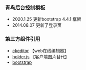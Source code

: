 ### 青鸟后台控制模板


- 2020.1.25  更新bootstrap 4.4.1 框架
- 2014.08.07  更新了登录页

### 第三方组件引用

- [ckeditor](https://ckeditor.com/ckeditor-4/download/) 【web在线编辑器】
- [holder.js](http://holderjs.com/)  【客户端图片替代】
- [bootstrap](https://getbootstrap.com/)